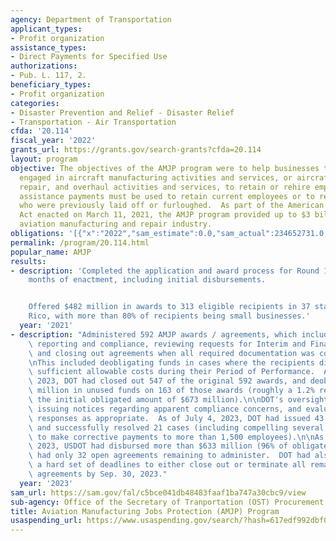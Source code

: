 ```yaml
---
agency: Department of Transportation
applicant_types:
- Profit organization
assistance_types:
- Direct Payments for Specified Use
authorizations:
- Pub. L. 117, 2.
beneficiary_types:
- Profit organization
categories:
- Disaster Prevention and Relief - Disaster Relief
- Transportation - Air Transportation
cfda: '20.114'
fiscal_year: '2022'
grants_url: https://grants.gov/search-grants?cfda=20.114
layout: program
objective: The objectives of the AMJP program were to help businesses that are primarily
  engaged in aircraft manufacturing activities and services, or aircraft maintenance,
  repair, and overhaul activities and services, to retain or rehire employees.  Financial
  assistance payments must be used to retain current employees or to recall employees
  who were previously laid off or furloughed.  As part of the American Rescue Plan
  Act enacted on March 11, 2021, the AMJP program provided up to $3 billion for the
  aviation manufacturing and repair industry.
obligations: '[{"x":"2022","sam_estimate":0.0,"sam_actual":234652731.0,"usa_spending_actual":268951908.0},{"x":"2023","sam_estimate":0.0,"sam_actual":0.0,"usa_spending_actual":0.0},{"x":"2024","sam_estimate":0.0,"sam_actual":0.0,"usa_spending_actual":0.0}]'
permalink: /program/20.114.html
popular_name: AMJP
results:
- description: 'Completed the application and award process for Round 1 within six
    months of enactment, including initial disbursements.


    Offered $482 million in awards to 313 eligible recipients in 37 states and Puerto
    Rico, with more than 80% of recipients being small businesses.'
  year: '2021'
- description: "Administered 592 AMJP awards / agreements, which included monitoring\
    \ reporting and compliance, reviewing requests for Interim and Final Payments,\
    \ and closing out agreements when all required documentation was completed.  \n\
    \nThis included deobligating funds in cases where the recipients did not incur\
    \ sufficient allowable costs during their Period of Performance.  As of July 4,\
    \ 2023, DOT had closed out 547 of the original 592 awards, and deobligated $11.8\
    \ million in unused funds on 163 of those awards (roughly a 1.2% reduction from\
    \ the initial obligated amount of $673 million).\n\nDOT's oversight also included\
    \ issuing notices regarding apparent compliance concerns, and evaluating and adjudicating\
    \ responses as appropriate.  As of July 4, 2023, DOT had issued 43 such notices,\
    \ and successfully resolved 21 cases (including compelling several AMJP recipients\
    \ to make corrective payments to more than 1,500 employees).\n\nAs of July 4,\
    \ 2023, USDOT had disbursed more than $633 million (96% of obligated funds), and\
    \ had only 32 open agreements remaining to administer.  DOT had also established\
    \ a hard set of deadlines to either close out or terminate all remaining AMJP\
    \ agreements by Sep. 30, 2023."
  year: '2023'
sam_url: https://sam.gov/fal/c5bce041db48483faaf1ba747a30cbc9/view
sub-agency: Office of the Secretary of Tranportation (OST) Procurement Operations
title: Aviation Manufacturing Jobs Protection (AMJP) Program
usaspending_url: https://www.usaspending.gov/search/?hash=617edf992dbf0a35e0553b5e06d80754
---
```

